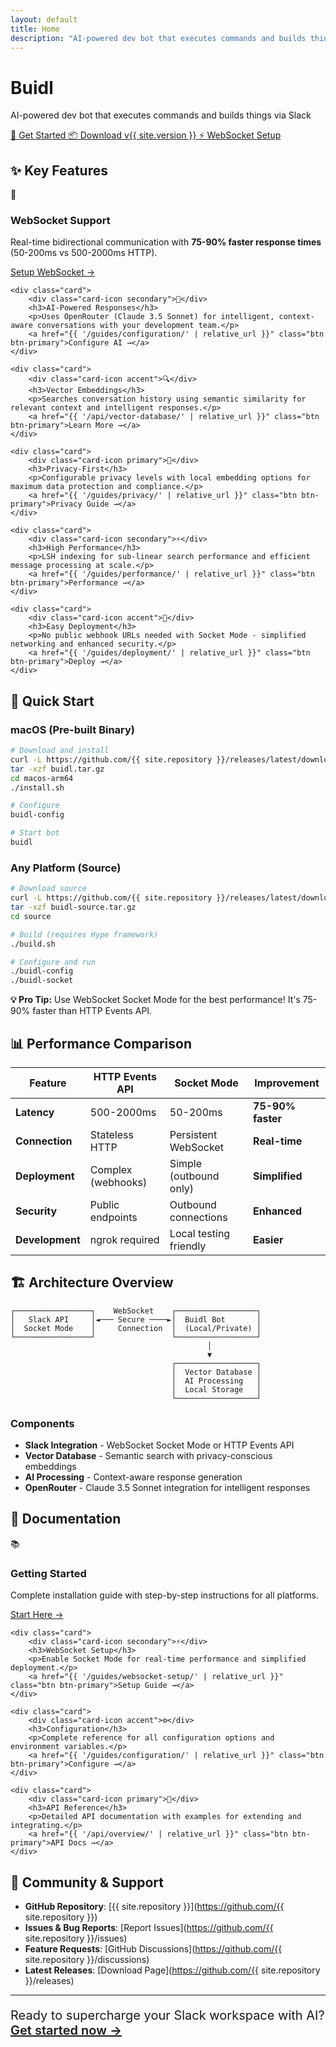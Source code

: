 ```yaml
---
layout: default
title: Home
description: "AI-powered dev bot that executes commands and builds things via Slack using vector embeddings and OpenRouter integration"
---
```


<div class="hero">
    <h1>Buidl</h1>
    <p class="subtitle">AI-powered dev bot that executes commands and builds things via Slack</p>
    <div class="hero-buttons">
        <a href="{{ '/guides/getting-started/' | relative_url }}" class="btn btn-primary">
            🚀 Get Started
        </a>
        <a href="https://github.com/{{ site.repository }}/releases/latest" class="btn btn-secondary">
            📦 Download v{{ site.version }}
        </a>
        <a href="{{ '/guides/websocket-setup/' | relative_url }}" class="btn btn-accent">
            ⚡ WebSocket Setup
        </a>
    </div>
</div>

## ✨ Key Features

<div class="cards">
    <div class="card">
        <div class="card-icon primary">🚀</div>
        <h3>WebSocket Support</h3>
        <p>Real-time bidirectional communication with <strong>75-90% faster response times</strong> (50-200ms vs 500-2000ms HTTP).</p>
        <a href="{{ '/guides/websocket-setup/' | relative_url }}" class="btn btn-primary">Setup WebSocket →</a>
    </div>

    <div class="card">
        <div class="card-icon secondary">🧠</div>
        <h3>AI-Powered Responses</h3>
        <p>Uses OpenRouter (Claude 3.5 Sonnet) for intelligent, context-aware conversations with your development team.</p>
        <a href="{{ '/guides/configuration/' | relative_url }}" class="btn btn-primary">Configure AI →</a>
    </div>

    <div class="card">
        <div class="card-icon accent">🔍</div>
        <h3>Vector Embeddings</h3>
        <p>Searches conversation history using semantic similarity for relevant context and intelligent responses.</p>
        <a href="{{ '/api/vector-database/' | relative_url }}" class="btn btn-primary">Learn More →</a>
    </div>

    <div class="card">
        <div class="card-icon primary">🔐</div>
        <h3>Privacy-First</h3>
        <p>Configurable privacy levels with local embedding options for maximum data protection and compliance.</p>
        <a href="{{ '/guides/privacy/' | relative_url }}" class="btn btn-primary">Privacy Guide →</a>
    </div>

    <div class="card">
        <div class="card-icon secondary">⚡</div>
        <h3>High Performance</h3>
        <p>LSH indexing for sub-linear search performance and efficient message processing at scale.</p>
        <a href="{{ '/guides/performance/' | relative_url }}" class="btn btn-primary">Performance →</a>
    </div>

    <div class="card">
        <div class="card-icon accent">🔧</div>
        <h3>Easy Deployment</h3>
        <p>No public webhook URLs needed with Socket Mode - simplified networking and enhanced security.</p>
        <a href="{{ '/guides/deployment/' | relative_url }}" class="btn btn-primary">Deploy →</a>
    </div>
</div>

## 🚀 Quick Start

### macOS (Pre-built Binary)

```bash
# Download and install
curl -L https://github.com/{{ site.repository }}/releases/latest/download/buidl-v{{ site.version }}-macos-arm64.tar.gz -o buidl.tar.gz
tar -xzf buidl.tar.gz
cd macos-arm64
./install.sh

# Configure
buidl-config

# Start bot
buidl
```

### Any Platform (Source)

```bash
# Download source
curl -L https://github.com/{{ site.repository }}/releases/latest/download/buidl-v{{ site.version }}-source.tar.gz -o buidl-source.tar.gz
tar -xzf buidl-source.tar.gz
cd source

# Build (requires Hype framework)
./build.sh

# Configure and run
./buidl-config
./buidl-socket
```

<div class="alert alert-info">
    <strong>💡 Pro Tip:</strong> Use WebSocket Socket Mode for the best performance! It's 75-90% faster than HTTP Events API.
</div>

## 📊 Performance Comparison

<div class="table-wrapper">

| Feature | HTTP Events API | Socket Mode | Improvement |
|---------|----------------|-------------|-------------|
| **Latency** | 500-2000ms | 50-200ms | **75-90% faster** |
| **Connection** | Stateless HTTP | Persistent WebSocket | **Real-time** |
| **Deployment** | Complex (webhooks) | Simple (outbound only) | **Simplified** |
| **Security** | Public endpoints | Outbound connections | **Enhanced** |
| **Development** | ngrok required | Local testing friendly | **Easier** |

</div>

## 🏗️ Architecture Overview

```
┌─────────────────┐    WebSocket    ┌──────────────────┐
│   Slack API     │◄─── Secure ────►│  Buidl Bot       │
│  Socket Mode    │     Connection  │  (Local/Private) │
└─────────────────┘                 └──────────────────┘
                                            │
                                            ▼
                                    ┌──────────────────┐
                                    │  Vector Database │
                                    │  AI Processing   │
                                    │  Local Storage   │
                                    └──────────────────┘
```

### Components

- **Slack Integration** - WebSocket Socket Mode or HTTP Events API
- **Vector Database** - Semantic search with privacy-conscious embeddings  
- **AI Processing** - Context-aware response generation
- **OpenRouter** - Claude 3.5 Sonnet integration for intelligent responses

## 📖 Documentation

<div class="cards">
    <div class="card">
        <div class="card-icon primary">📚</div>
        <h3>Getting Started</h3>
        <p>Complete installation guide with step-by-step instructions for all platforms.</p>
        <a href="{{ '/guides/getting-started/' | relative_url }}" class="btn btn-primary">Start Here →</a>
    </div>

    <div class="card">
        <div class="card-icon secondary">⚡</div>
        <h3>WebSocket Setup</h3>
        <p>Enable Socket Mode for real-time performance and simplified deployment.</p>
        <a href="{{ '/guides/websocket-setup/' | relative_url }}" class="btn btn-primary">Setup Guide →</a>
    </div>

    <div class="card">
        <div class="card-icon accent">⚙️</div>
        <h3>Configuration</h3>
        <p>Complete reference for all configuration options and environment variables.</p>
        <a href="{{ '/guides/configuration/' | relative_url }}" class="btn btn-primary">Configure →</a>
    </div>

    <div class="card">
        <div class="card-icon primary">🔌</div>
        <h3>API Reference</h3>
        <p>Detailed API documentation with examples for extending and integrating.</p>
        <a href="{{ '/api/overview/' | relative_url }}" class="btn btn-primary">API Docs →</a>
    </div>
</div>

## 🌟 Community & Support

- **GitHub Repository**: [{{ site.repository }}](https://github.com/{{ site.repository }})
- **Issues & Bug Reports**: [Report Issues](https://github.com/{{ site.repository }}/issues)
- **Feature Requests**: [GitHub Discussions](https://github.com/{{ site.repository }}/discussions)
- **Latest Releases**: [Download Page](https://github.com/{{ site.repository }}/releases)

---

<div class="text-center">
    <p style="font-size: 1.25rem; color: var(--text-secondary);">
        Ready to supercharge your Slack workspace with AI? 
        <a href="{{ '/guides/getting-started/' | relative_url }}" style="color: var(--primary-color); font-weight: 600;">Get started now →</a>
    </p>
</div>